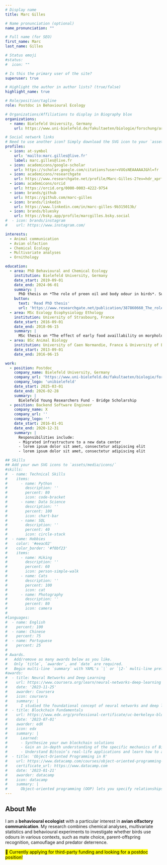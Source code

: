 ```yaml
---
# Display name
title: Marc Gilles

# Name pronunciation (optional)
name_pronunciation: ""

# Full name (for SEO)
first_name: Marc
last_name: Gilles

# Status emoji
#status:
#  icon: ""

# Is this the primary user of the site?
superuser: true

# Highlight the author in author lists? (true/false)
highlight_name: true

# Role/position/tagline
role: Postdoc in Behavioural Ecology

# Organizations/Affiliations to display in Biography blox
organizations:
  - name: Bielefeld University, Germany
    url: https://www.uni-bielefeld.de/fakultaeten/biologie/forschung/arbeitsgruppen/behav_eco/

# Social network links
# Need to use another icon? Simply download the SVG icon to your `assets/media/icons/` folder.
profiles:
  - icon: at-symbol
    url: 'mailto:marc.gilles@live.fr'
    label: marc.gilles@live.fr
  - icon: academicons/google-scholar
    url: https://scholar.google.com/citations?user=VUGsNEAAAAAJ&hl=fr
  - icon: academicons/researchgate
    url: https://www.researchgate.net/profile/Marc-Gilles-2?ev=hdr_xprf
  - icon: academicons/orcid
    url: https://orcid.org/0000-0003-4222-9754
  - icon: brands/github
    url: https://github.com/marc-gilles
  - icon: brands/linkedin
    url: https://www.linkedin.com/in/marc-gilles-9b315013b/
  - icon: brands/bluesky
    url: https://bsky.app/profile/marcgilles.bsky.social
#  - icon: brands/instagram
#    url: https://www.instagram.com/

interests:
  - Animal communication
  - Avian olfaction
  - Chemical Ecology
  - Multivariate analyses
  - Ornithology

education:
  - area: PhD Behavioural and Chemical Ecology
    institution: Bielefeld University, Germany
    date_start: 2019-09-01
    date_end: 2024-06-01
    summary: |
      PhD thesis on *The role of preen oil and body odour in birds*. Supervised by [Barbara Caspers](https://scholar.google.com/citations?user=qPjDrIMAAAAJ&hl=fr&oi=ao) and [Innes Cuthill](https://scholar.google.com/citations?user=BD03F2cAAAAJ&hl=fr&oi=ao) at the [Department of Behavioural Ecology](https://www.uni-bielefeld.de/fakultaeten/biologie/forschung/arbeitsgruppen/behav_eco/).
    button:
      text: 'Read PhD thesis'
      url: 'https://www.researchgate.net/publication/387860660_The_role_of_preen_oil_and_body_odour_in_birds'
  - area: MSc Ecology Ecophysiology Ethology
    institution: University of Strasbourg, France
    date_start: 2016-09-01
    date_end: 2018-06-15
    summary: |
      MSc thesis on *The effect of early food availlability on morphology and personality in blue tits*. Supervised by [Jon Brommer](https://scholar.google.com/citations?user=YCAmA6QAAAAJ&hl=fr&oi=ao) and [Barbara Class](https://scholar.google.com/citations?user=W3l0KMEAAAAJ&hl=fr&oi=ao) at the [Department of Biology](https://www.utu.fi/en/university/faculty-of-science/biology/contact) at University of Turku, Finland.
  - area: BSc Animal Biology
    institution: University of Caen Normandie, France & University of Bergen, Norway
    date_start: 2013-09-01
    date_end: 2016-06-15

work:
  - position: Postdoc
    company_name: Bielefeld University, Germany
    company_url: 'https://www.uni-bielefeld.de/fakultaeten/biologie/forschung/arbeitsgruppen/behav_eco/'
    company_logo: 'unibielefeld'
    date_start: 2025-03-01
    date_end: 2026-02-28
    summary: |
      Bielefeld Young Researchers Fund - Bridge Scholarship
  - position: Backend Software Engineer
    company_name: X
    company_url: ''
    company_logo: ''
    date_start: 2016-01-01
    date_end: 2020-12-31
    summary: |
      Responsibilities include:
      - Migrated infrastructure to a new data center
      - lorem ipsum dolor sit amet, consectetur adipiscing elit
      - lorem ipsum dolor sit amet, consectetur adipiscing elit

## Skills
## Add your own SVG icons to `assets/media/icons/`
#skills:
#  - name: Technical Skills
#    items:
#      - name: Python
#        description: ''
#        percent: 80
#        icon: code-bracket
#      - name: Data Science
#        description: ''
#        percent: 100
#        icon: chart-bar
#      - name: SQL
#        description: ''
#        percent: 40
#        icon: circle-stack
#  - name: Hobbies
#    color: '#eeac02'
#    color_border: '#f0bf23'
#    items:
#      - name: Hiking
#        description: ''
#        percent: 60
#        icon: person-simple-walk
#      - name: Cats
#        description: ''
#        percent: 100
#        icon: cat
#      - name: Photography
#        description: ''
#        percent: 80
#        icon: camera
#
#languages:
#  - name: English
#    percent: 100
#  - name: Chinese
#    percent: 75
#  - name: Portuguese
#    percent: 25
#
# Awards.
#   Add/remove as many awards below as you like.
#   Only `title`, `awarder`, and `date` are required.
#   Begin multi-line `summary` with YAML's `|` or `|2-` multi-line prefix and indent 2 spaces below.
#awards:
#  - title: Neural Networks and Deep Learning
#    url: https://www.coursera.org/learn/neural-networks-deep-learning
#    date: '2023-11-25'
#    awarder: Coursera
#    icon: coursera
#    summary: |
#      I studied the foundational concept of neural networks and deep learning. By the end, I was familiar with the significant technological trends driving the rise of deep #learning; build, train, and apply fully connected deep neural networks; implement efficient (vectorized) neural networks; identify key parameters in a neural network’s #architecture; and apply deep learning to your own applications.
#  - title: Blockchain Fundamentals
#    url: https://www.edx.org/professional-certificate/uc-berkeleyx-blockchain-fundamentals
#    date: '2023-07-01'
#    awarder: edX
#    icon: edx
#    summary: |
#      Learned:
#      - Synthesize your own blockchain solutions
#      - Gain an in-depth understanding of the specific mechanics of Bitcoin
#      - Understand Bitcoin’s real-life applications and learn how to attack and destroy Bitcoin, Ethereum, smart contracts and Dapps, and alternatives to Bitcoin’s #Proof-of-Work consensus algorithm
#  - title: 'Object-Oriented Programming in R'
#    url: https://www.datacamp.com/courses/object-oriented-programming-with-s3-and-r6-in-r
#    certificate_url: https://www.datacamp.com
#    date: '2023-01-21'
#    awarder: datacamp
#    icon: datacamp
#    summary: |
#      Object-oriented programming (OOP) lets you specify relationships between functions and the objects that they can act on, helping you manage complexity in your code. This #is an intermediate level course, providing an introduction to OOP, using the S3 and R6 systems. S3 is a great day-to-day R programming tool that simplifies some of the #functions that you write. R6 is especially useful for industry-specific analyses, working with web APIs, and building GUIs.
---
```


## About Me

I am a **behavioural ecologist** with a particular interest in **avian olfactory communication**. My research combines chemical analyses, multivariate statistics and behavioural experiments to investigate whether birds use odours in various contexts, such as mate choice, parent-offspring recognition, camouflage and predator deterrence.

<mark>🔎 Currently applying for third-party funding and looking for a postdoc position!</mark>

